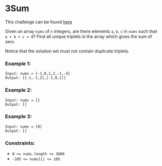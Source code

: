 # 3Sum

This challenge can be found [here](https://leetcode.com/problems/3sum/)

Given an array `nums` of `n` integers, are there elements `a`, `b`, `c` in `nums` such that `a + b + c = 0`? Find all unique triplets in the array which gives the sum of zero.

Notice that the solution set must not contain duplicate triplets.

### Example 1:

```
Input: nums = [-1,0,1,2,-1,-4]
Output: [[-1,-1,2],[-1,0,1]]
```

### Example 2:

```
Input: nums = []
Output: []
```

### Example 3:

```
Input: nums = [0]
Output: []
```

### Constraints:

- `0 <= nums.length <= 3000`
- `-105 <= nums[i] <= 105`

